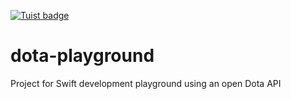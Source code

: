 [![Tuist badge](https://img.shields.io/badge/Powered%20by-Tuist-blue)](https://tuist.io)

# dota-playground
Project for Swift development playground using an open Dota API
